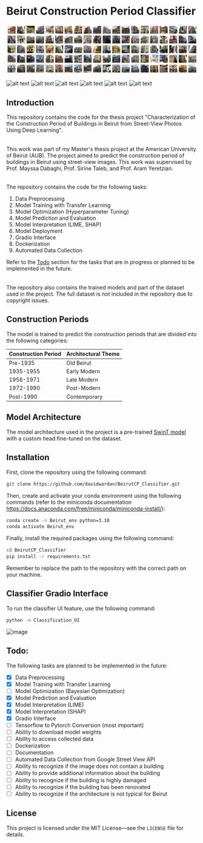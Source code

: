 # Beirut Construction Period Classifier 
![image](cover_img.png)

![alt text](https://img.shields.io/badge/Status-Under%20Development-red)
![alt text](https://img.shields.io/badge/Version-0.1.0-blue)
![alt text](https://img.shields.io/badge/License-MIT-green)
![alt text](https://img.shields.io/badge/Author-David%20Wardan-yellow)
![alt text](https://img.shields.io/badge/Supervisors-Prof.%20Mayssa%20Dabaghi%2C%20Prof.%20Sirine%20Taleb%2C%20Prof.%20Aram%20Yeretzian-lightgrey)
![alt text](https://img.shields.io/badge/Institution-American%20University%20of%20Beirut%20(AUB)-blue)

## Introduction
This repository contains the code for the thesis project "Characterization of the Construction Period of Buildings in Beirut from Street-View Photos Using Deep Learning".
######
This work was part of my Master's thesis project at the American University of Beirut (AUB).
The project aimed to predict the construction period of buildings in Beirut using street-view images.
This work was supervised by Prof. Mayssa Dabaghi, Prof. Sirine Taleb, and Prof. Aram Yeretzian.
######
The repository contains the code for the following tasks:
1. Data Preprocessing 
2. Model Training with Transfer Learning
3. Model Optimization (Hyperparameter Tuning)
4. Model Prediction and Evaluation
5. Model Interpretation (LIME, SHAP)
6. Model Deployment
7. Gradio Interface
8. Dockerization
9. Automated Data Collection

Refer to the [Todo](#todo) section for the tasks that are in progress or planned to be implemented in the future.
######
The repository also contains the trained models and part of the dataset used in the project. The full dataset is not included in the repository due to copyright issues.
## Construction Periods
The model is trained to predict the construction periods that are divided into the following categories:

| Construction Period | Architectural Theme |
|---------------------|---------------------|
| Pre-1935            | Old Beirut          |
| 1935-1955           | Early Modern        |
| 1956-1971           | Late Modern         |
| 1972-1990           | Post-Modern         |
| Post-1990           | Contemporary        |

## Model Architecture
The model architecture
used in the project is a pre-trained [SwinT model](https://arxiv.org/abs/2103.14030) with a custom head fine-tuned on the dataset.

## Installation
First, clone the repository using the following command:
```bash
git clone https://github.com/davidwardan/BeirutCP_Classifier.git
```
Then, create and activate your conda environment using the following commands (refer to the miniconda documentation https://docs.anaconda.com/free/miniconda/miniconda-install/):
```bash
conda create -n Beirut_env python=3.10
conda activate Beirut_env
```
Finally, install the required packages using the following command:
```bash
cd BeirutCP_Classifier
pip install -r requirements.txt
```
Remember to replace the path to the repository with the correct path on your machine.

## Classifier Gradio Interface
To run the classifier UI feature, use the following command:
```bash
python -m Classification_UI
```
![image](UI_example.png)

## Todo:
The following tasks are planned to be implemented in the future:

- [x] Data Preprocessing
- [x] Model Training with Transfer Learning
- [ ] Model Optimization (Bayesian Optimization)
- [x] Model Prediction and Evaluation
- [x] Model Interpretation (LIME)
- [x] Model Interpretation (SHAP)
- [x] Gradio Interface
- [ ] Tensorflow to Pytorch Conversion (most important)
- [ ] Ability to download model weights
- [ ] Ability to access collected data
- [ ] Dockerization
- [ ] Documentation
- [ ] Automated Data Collection from Google Street View API
- [ ] Ability to recognize if the image does not contain a building
- [ ] Ability to provide additional information about the building
- [ ] Ability to recognize if the building is highly damaged
- [ ] Ability to recognize if the building has been renovated
- [ ] Ability to recognize if the architecture is not typical for Beirut

## License
This project is licensed under the MIT License—see the `LICENSE` file for details.
